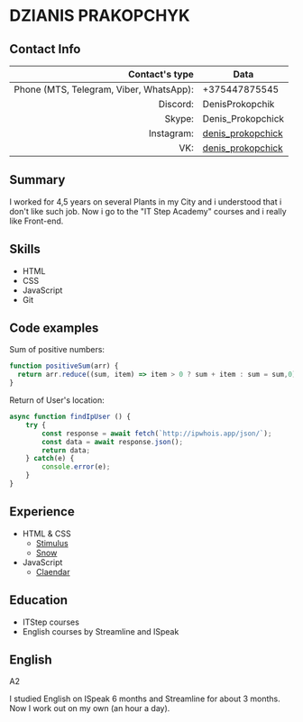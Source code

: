 # DZIANIS PRAKOPCHYK
## Contact Info
Contact's type | Data
---: | ---
Phone (MTS, Telegram, Viber, WhatsApp):| +375447875545
Discord: | DenisProkopchik
Skype: | Denis_Prokopchick
Instagram: | [denis_prokopchick](https://www.instagram.com/denis_prokopchick)
VK: | [denis_prokopchick](https://vk.com/denis_prokopchick)
## Summary
I worked for 4,5 years on several Plants in my City and i understood that i don't like such job. Now i go to the "IT Step Academy" courses  and i really like Front-end. 
## Skills
- HTML
- CSS
- JavaScript
- Git

## Code examples
Sum of positive numbers:
```javascript
function positiveSum(arr) {
  return arr.reduce((sum, item) => item > 0 ? sum + item : sum = sum,0);
}
```
Return of User's location:
```javascript
async function findIpUser () {
	try {
		const response = await fetch(`http://ipwhois.app/json/`);
		const data = await response.json();
		return data;
	} catch(e) {
		console.error(e);
	}
}
```
## Experience
- HTML & CSS
   - [Stimulus](https://denisprokopchik.github.io/Stimulus/)
   - [Snow](https://denisprokopchik.github.io/Snow/)
- JavaScript
   - [Claendar](https://denisprokopchik.github.io/CalendarJS/)

## Education
- ITStep courses
- English courses by Streamline and ISpeak

## English
A2

I studied English on ISpeak 6 months and Streamline for about 3 months. Now I work out on my own (an hour a day).
